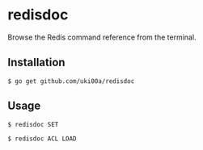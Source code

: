 # redisdoc

Browse the Redis command reference from the terminal.

## Installation

```shell
$ go get github.com/uki00a/redisdoc
```

## Usage

```shell
$ redisdoc SET 
```

```shell
$ redisdoc ACL LOAD
```
